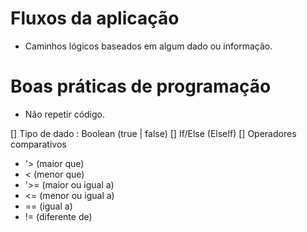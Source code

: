 # Fluxos da aplicação

- Caminhos lógicos baseados em algum dado ou informação.

# Boas práticas de programação

- Não repetir código.

[] Tipo de dado : Boolean (true | false)
[] If/Else (ElseIf)
[] Operadores comparativos
  - '> (maior que)
  - < (menor que)
  - '>= (maior ou igual a)
  - <= (menor ou igual a)
  - == (igual a)
  - != (diferente de)
